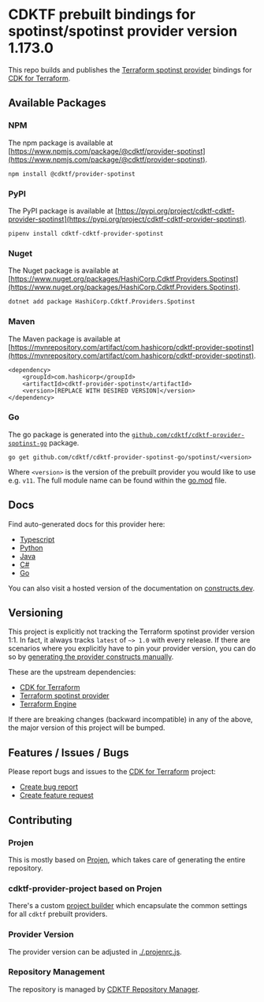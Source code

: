 # CDKTF prebuilt bindings for spotinst/spotinst provider version 1.173.0

This repo builds and publishes the [Terraform spotinst provider](https://registry.terraform.io/providers/spotinst/spotinst/1.173.0/docs) bindings for [CDK for Terraform](https://cdk.tf).

## Available Packages

### NPM

The npm package is available at [https://www.npmjs.com/package/@cdktf/provider-spotinst](https://www.npmjs.com/package/@cdktf/provider-spotinst).

`npm install @cdktf/provider-spotinst`

### PyPI

The PyPI package is available at [https://pypi.org/project/cdktf-cdktf-provider-spotinst](https://pypi.org/project/cdktf-cdktf-provider-spotinst).

`pipenv install cdktf-cdktf-provider-spotinst`

### Nuget

The Nuget package is available at [https://www.nuget.org/packages/HashiCorp.Cdktf.Providers.Spotinst](https://www.nuget.org/packages/HashiCorp.Cdktf.Providers.Spotinst).

`dotnet add package HashiCorp.Cdktf.Providers.Spotinst`

### Maven

The Maven package is available at [https://mvnrepository.com/artifact/com.hashicorp/cdktf-provider-spotinst](https://mvnrepository.com/artifact/com.hashicorp/cdktf-provider-spotinst).

```
<dependency>
    <groupId>com.hashicorp</groupId>
    <artifactId>cdktf-provider-spotinst</artifactId>
    <version>[REPLACE WITH DESIRED VERSION]</version>
</dependency>
```

### Go

The go package is generated into the [`github.com/cdktf/cdktf-provider-spotinst-go`](https://github.com/cdktf/cdktf-provider-spotinst-go) package.

`go get github.com/cdktf/cdktf-provider-spotinst-go/spotinst/<version>`

Where `<version>` is the version of the prebuilt provider you would like to use e.g. `v11`. The full module name can be found
within the [go.mod](https://github.com/cdktf/cdktf-provider-spotinst-go/blob/main/spotinst/go.mod#L1) file.

## Docs

Find auto-generated docs for this provider here:

* [Typescript](./docs/API.typescript.md)
* [Python](./docs/API.python.md)
* [Java](./docs/API.java.md)
* [C#](./docs/API.csharp.md)
* [Go](./docs/API.go.md)

You can also visit a hosted version of the documentation on [constructs.dev](https://constructs.dev/packages/@cdktf/provider-spotinst).

## Versioning

This project is explicitly not tracking the Terraform spotinst provider version 1:1. In fact, it always tracks `latest` of `~> 1.0` with every release. If there are scenarios where you explicitly have to pin your provider version, you can do so by [generating the provider constructs manually](https://cdk.tf/imports).

These are the upstream dependencies:

* [CDK for Terraform](https://cdk.tf)
* [Terraform spotinst provider](https://registry.terraform.io/providers/spotinst/spotinst/1.173.0)
* [Terraform Engine](https://terraform.io)

If there are breaking changes (backward incompatible) in any of the above, the major version of this project will be bumped.

## Features / Issues / Bugs

Please report bugs and issues to the [CDK for Terraform](https://cdk.tf) project:

* [Create bug report](https://cdk.tf/bug)
* [Create feature request](https://cdk.tf/feature)

## Contributing

### Projen

This is mostly based on [Projen](https://github.com/projen/projen), which takes care of generating the entire repository.

### cdktf-provider-project based on Projen

There's a custom [project builder](https://github.com/cdktf/cdktf-provider-project) which encapsulate the common settings for all `cdktf` prebuilt providers.

### Provider Version

The provider version can be adjusted in [./.projenrc.js](./.projenrc.js).

### Repository Management

The repository is managed by [CDKTF Repository Manager](https://github.com/cdktf/cdktf-repository-manager/).

